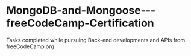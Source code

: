 # MongoDB-and-Mongoose---freeCodeCamp-Certification
Tasks completed while pursuing Back-end developments and APIs from freeCodeCamp.org
